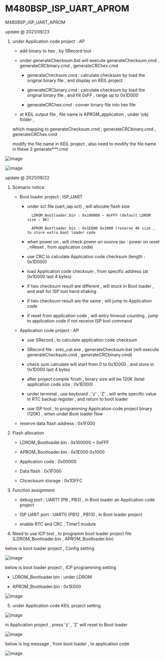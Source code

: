 # M480BSP_ISP_UART_APROM
 M480BSP_ISP_UART_APROM

update @ 2021/09/23

1. under Application code project : AP

	- add binary to hex , by SRecord tool 
	
	- under generateChecksum.bat will execute generateChecksum.cmd , generateCRCbinary.cmd , generateCRChex.cmd
	
		- generateChecksum.cmd : calculate checksum by load the original binary file , and display on KEIL project
		
		- generateCRCbinary.cmd : calculate checksum by load the original binary file , and fill 0xFF , range up to 0x1D000
		
		- generateCRChex.cmd : conver binary file into hex file
		
	- at KEIL output file , file name is APROM_application , under \obj folder , 
	
	which mapping to generateChecksum.cmd , generateCRCbinary.cmd , generateCRChex.cmd
	
	modify the file name in KEIL project , also need to modify the file name in these 3 generate***.cmd

![image](https://github.com/released/M480BSP_ISP_UART_APROM/blob/main/APROM_KEIL_output_file.jpg)

![image](https://github.com/released/M480BSP_ISP_UART_APROM/blob/main/APROM_SRecord_cmd_file.jpg)


update @ 2021/09/22

1. Scenario notice:

	- Boot loader project : ISP_UART 
	
		- under sct file (uart_iap.sct) , will allocate flash size 
		
				LDROM_Bootloader.bin : 0x100000 ~ 0xFFF (default LDROM size : 4K)
			
				APROM_Bootloader.bin : 0x1E000 0x1000 (reserve 4K size , to store extra boot loader code 
	
		- when power on , will check power on source (ex : power on reset , nReset , from application code)
	
		- use CRC to calculate Application code checksum (length : 0x1D000)
		
		- load Application code checksum , from specific address (at 0x1D000 last 4 bytes)
		
		- if two checksum result are different , will stuck in Boot loader , and wait for ISP tool hand shaking
		
		- if two checksum result are the same , will jump to Application code

		- if reset from application code , will entry timeout counting , jump to application code if not receive ISP tool command
	
	- Application code project : AP
	
		- use SRecord , to calculate application code checksum 
		
		- SRecord file : srec_cat.exe , generateChecksum.bat (will execute generateChecksum.cmd , generateCRCbinary.cmd)
		
		- check sum calculate will start from 0 to 0x1D000 , and store in 0x1D000 last 4 bytes 
		
		- after project compile finish , binary size will be 120K (total application code size : 0x1E000)
		
		- under terminal , use keyboard , 'z' , 'Z' , will write specific value in RTC backup register , and return to boot loader
		
		- use ISP tool , to programming Application code project binary (120K) , when under Boot loader flow
		
	- reserve data flash address : 0x1F000
	
2. Flash allocation

	- LDROM_Bootloader.bin : 0x100000 ~ 0xFFF
	
	- APROM_Bootloader.bin : 0x1E000 0x1000
	
	- Application code : 0x00000
	
	- Data flash : 0x1F000
	
	- Chcecksum storage : 0x1DFFC

3. Function assignment

	- debug port : UART1 (PB , PB3) , in Boot loader an Application code project
	
	- ISP UART port : UART0 (PB12 , PB13) , in Boot loader project
	
	- enable RTC and CRC , Timer1 module
	
4. Need to use ICP tool , to programm boot loader project file (LDROM_Bootloader.bin , APROM_Bootloader.bin)

below is boot loader project , Config setting 

![image](https://github.com/released/M480BSP_ISP_UART_APROM/blob/main/LDROM_ICP_config.jpg)

below is boot loader project , ICP programming setting 

- LDROM_Bootloader.bin : under LDROM

- APROM_Bootloader.bin : 0x1E000

![image](https://github.com/released/M480BSP_ISP_UART_APROM/blob/main/LDROM_ICP_update.jpg)

5. under Application code KEIL project setting 

![image](https://github.com/released/M480BSP_ISP_UART_APROM/blob/main/APROM_KEIL_checksum_calculate.jpg)

in Application project , press 'z' , 'Z' will reset to Boot loader 

![image](https://github.com/released/M480BSP_ISP_UART_APROM/blob/main/APROM_press_Z.jpg)

below is log message , from boot loader , to application code

![image](https://github.com/released/M480BSP_ISP_UART_APROM/blob/main/boot_from_LDROM_to_APROM.jpg)



